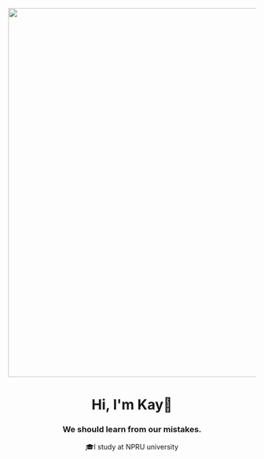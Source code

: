 <div id="header" align="center">

  <img src="https://i.pinimg.com/564x/51/d1/58/51d15824695e2757c4421d08f46f89d7.jpg" width="750"/>
  <h1 align="center">Hi, I'm Kay👋</h1>
  <h3 align="center">We should learn from our mistakes.</h3> 

  <p>
  🎓I study at NPRU university <br>
  
  </p>





</div>






  <!--<div id="badges"  align="center">
  <a href="https://www.youtube.com/@Kays_s_">
    <img src="https://img.shields.io/badge/YouTube-red?style=for-the-badge&logo=youtube&logoColor=white" alt="Youtube Badge"/>
  </a>
<a href="your-twitter-URL">
    <img src="https://img.shields.io/badge/Twitter-blue?style=for-the-badge&logo=twitter&logoColor=white" alt="Twitter Badge"/>
  </a>
  
  <br>
  
</div>-->

